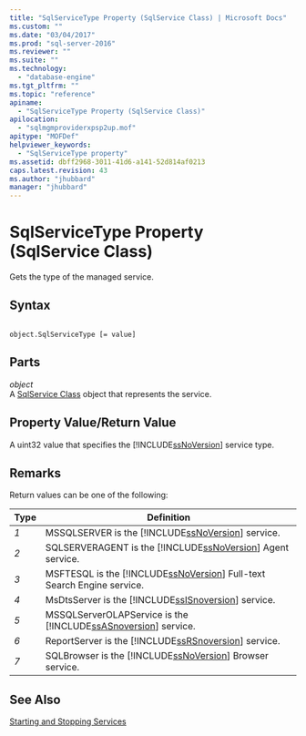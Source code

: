 ```yaml
---
title: "SqlServiceType Property (SqlService Class) | Microsoft Docs"
ms.custom: ""
ms.date: "03/04/2017"
ms.prod: "sql-server-2016"
ms.reviewer: ""
ms.suite: ""
ms.technology: 
  - "database-engine"
ms.tgt_pltfrm: ""
ms.topic: "reference"
apiname: 
  - "SqlServiceType Property (SqlService Class)"
apilocation: 
  - "sqlmgmproviderxpsp2up.mof"
apitype: "MOFDef"
helpviewer_keywords: 
  - "SqlServiceType property"
ms.assetid: dbff2968-3011-41d6-a141-52d814af0213
caps.latest.revision: 43
ms.author: "jhubbard"
manager: "jhubbard"
---
```

# SqlServiceType Property (SqlService Class)
  Gets the type of the managed service.  
  
## Syntax  
  
```  
  
object.SqlServiceType [= value]  
```  
  
## Parts  
 *object*  
 A [SqlService Class](../../../relational-databases/wmi-provider-configuration-classes/sqlservice-class/sqlservice-class.md) object that represents the service.  
  
## Property Value/Return Value  
 A uint32 value that specifies the [!INCLUDE[ssNoVersion](../../../a9notintoc/includes/ssnoversion-md.md)] service type.  
  
## Remarks  
 Return values can be one of the following:  
  
|Type|Definition|  
|----------|----------------|  
|*1*|MSSQLSERVER is the [!INCLUDE[ssNoVersion](../../../a9notintoc/includes/ssnoversion-md.md)] service.|  
|*2*|SQLSERVERAGENT is the [!INCLUDE[ssNoVersion](../../../a9notintoc/includes/ssnoversion-md.md)] Agent service.|  
|*3*|MSFTESQL is the [!INCLUDE[ssNoVersion](../../../a9notintoc/includes/ssnoversion-md.md)] Full-text Search Engine service.|  
|*4*|MsDtsServer is the [!INCLUDE[ssISnoversion](../../../a9notintoc/includes/ssisnoversion-md.md)] service.|  
|*5*|MSSQLServerOLAPService is the [!INCLUDE[ssASnoversion](../../../a9notintoc/includes/ssasnoversion-md.md)] service.|  
|*6*|ReportServer is the [!INCLUDE[ssRSnoversion](../../../a9notintoc/includes/ssrsnoversion-md.md)] service.|  
|*7*|SQLBrowser is the [!INCLUDE[ssNoVersion](../../../a9notintoc/includes/ssnoversion-md.md)] Browser service.|  
  
## See Also  
 [Starting and Stopping Services](http://technet.microsoft.com/library/ms174886\(v=sql.105\).aspx)  
  
  